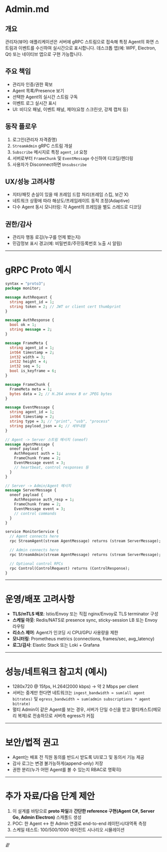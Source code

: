 # Admin.md

## 개요

관리자(뷰어) 애플리케이션은 서버에 gRPC 스트림으로 접속해 특정 Agent의 화면 스트림과 이벤트를 수신하여 실시간으로 표시합니다. 데스크톱 앱(예: WPF, Electron, Qt) 또는 네이티브 앱으로 구현 가능합니다.

## 주요 책임

* 관리자 인증/권한 확보
* Agent 목록/Presence 보기
* 선택한 Agent의 실시간 스트림 구독
* 이벤트 로그 실시간 표시
* UI: 비디오 패널, 이벤트 패널, 제어(요청 스크린샷, 강제 캡처 등)

## 동작 플로우

1. 로그인(관리자 자격증명)
2. `StreamAdmin` gRPC 스트림 개설
3. `Subscribe` 메시지로 특정 `agent_id` 요청
4. 서버로부터 `FrameChunk` 및 `EventMessage` 수신하여 디코딩/렌더링
5. 사용자가 Disconnect하면 `Unsubscribe`

## UX/성능 고려사항

* 지터/패킷 손실이 있을 때 프레임 드랍 처리(프레임 스킵, 보간 X)
* 네트워크 상황에 따라 해상도/프레임레이트 동적 조정(Adaptive)
* 다수 Agent 동시 모니터링: 각 Agent의 프레임을 별도 스레드로 디코딩

## 권한/감사

* 관리자 행동 로깅(누구를 언제 봤는지)
* 민감정보 표시 경고(예: 비밀번호/주민등록번호 노출 시 알림)

---

# gRPC Proto 예시

```proto
syntax = "proto3";
package monitor;

message AuthRequest {
  string agent_id = 1;
  string token = 2; // JWT or client cert thumbprint
}

message AuthResponse {
  bool ok = 1;
  string message = 2;
}

message FrameMeta {
  string agent_id = 1;
  int64 timestamp = 2;
  int32 width = 3;
  int32 height = 4;
  int32 seq = 5;
  bool is_keyframe = 6;
}

message FrameChunk {
  FrameMeta meta = 1;
  bytes data = 2; // H.264 annex B or JPEG bytes
}

message EventMessage {
  string agent_id = 1;
  int64 timestamp = 2;
  string type = 3; // "print", "usb", "process"
  string payload_json = 4; // 세부내용
}

// Agent -> Server 스트림 메시지 (oneof)
message AgentMessage {
  oneof payload {
    AuthRequest auth = 1;
    FrameChunk frame = 2;
    EventMessage event = 3;
    // heartbeat, control responses 등
  }
}

// Server -> Admin/Agent 메시지
message ServerMessage {
  oneof payload {
    AuthResponse auth_resp = 1;
    FrameChunk frame = 2;
    EventMessage event = 3;
    // control commands
  }
}

service MonitorService {
  // Agent connects here
  rpc StreamAgent(stream AgentMessage) returns (stream ServerMessage);

  // Admin connects here
  rpc StreamAdmin(stream AgentMessage) returns (stream ServerMessage);

  // Optional control RPCs
  rpc Control(ControlRequest) returns (ControlResponse);
}
```

---

# 운영/배포 고려사항

* **TLS/mTLS 배포**: Istio/Envoy 또는 직접 nginx/Envoy로 TLS terminator 구성
* **스케일 아웃**: Redis/NATS로 presence sync, sticky-session LB 또는 Envoy 라우팅
* **리소스 제어**: Agent가 인코딩 시 CPU/GPU 사용량을 제한
* **모니터링**: Prometheus metrics (connections, frames/sec, avg\_latency)
* **로그/감사**: Elastic Stack 또는 Loki + Grafana

---

# 성능/네트워크 참고치 (예시)

* 1280x720 @ 15fps, H.264(2000 kbps) → 약 2 Mbps per client
* 서버는 중계만 한다면 네트워크는 `ingest_bandwidth ≈ sum(all agent bitrates)` 및 `egress_bandwidth ≈ sum(admin subscriptions * agent bitrate)`
* 멀티 Admin이 같은 Agent를 보는 경우, 서버가 단일 수신을 받고 멀티캐스트(메모리 복제)로 전송하므로 서버측 egress가 커짐

---

# 보안/법적 권고

* Agent는 배포 전 직원 동의를 반드시 받도록 UI/로그 및 동의서 기능 제공
* 감사 로그는 변경 불가능하게(append-only) 저장
* 권한 분리(누가 어떤 Agent를 볼 수 있는지 RBAC로 명확히)

---

# 추가 자료/다음 단계 제안

1. 이 설계를 바탕으로 **proto 파일**과 **간단한 reference 구현(Agent C#, Server Go, Admin Electron)** 스캐폴드 생성
2. POC: 한 Agent ↔ 한 Admin 연결로 end-to-end 레이턴시/대역폭 측정
3. 스케일 테스트: 100/500/1000 에이전트 시나리오 시뮬레이션

---

*끝*
